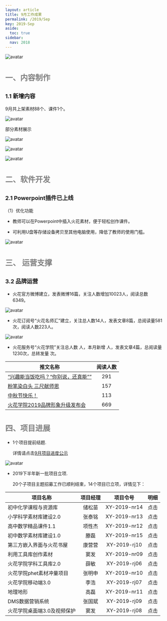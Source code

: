 ```yaml
---
layout: article
title: 9月工作成果
permalink: /2019/Sep
key: 2019-Sep
aside:
  toc: true
sidebar:
  nav: 2018
---
```


<bro/><bro/>

![avatar](images/20190900.png)

# <font size="5" color="gray">一、内容制作</font>

## <font size="4" >1.1 新增内容</font>

9月共上架素材88个、课件1个。

![avatar](images/2019090101.png)

部分素材展示

![avatar](images/2019090202.png)

![avatar](images/2019090303.png)

![avatar](images/2019090404.png)

# <font size="5" color="gray">二、软件开发</font>

## <font size="4" >2.1 Powerpoint插件已上线</font>

（1）优化功能

- 教师可以在Powerpoint中插入火花素材，便于轻松创作课件。

- 可利用U盘等存储设备拷贝至其他电脑使用，降低了教师的使用门槛。

![avatar](images/2019090505.png)

# <font size="5" color="gray">三、	运营支撑</font>

## <font size="4" >3.2 品牌运营</font>

- 火花官方微博建立，发表微博16篇，关注人数增加10023人，阅读总数6349。

![avatar](images/20190830.png)

- 火花订阅号“火花名师汇”建立，关注总人数14人，发表文章8篇，总阅读量581次，阅读人数223人。

![avatar](images/20190929.png)

- 火花服务号“火花学院”关注总人数  人，本月新增  人，发表文章4篇，总阅读量1230次，总转发量  次。

| 推文名称 |  阅读人数  | 
|-------------|:------:|
[“兴趣能当饭吃吗？“你别说，还真能””](https://mp.weixin.qq.com/s/TCJD_NvXAfwVtknAfChS1Q)|	291|
[粉笔染白头 三尺献师恩](https://mp.weixin.qq.com/s/nDJ_rwn_FjUwa-TNYyvu6w)|	157|
[中秋节快乐！](https://mp.weixin.qq.com/s/X2MlrfRkgnEXMkRpHSGHQA)|	113|
[火花学院2019品牌形象升级发布会](https://mp.weixin.qq.com/s/VtxmtHura42mVM3f6jdUTg)|	669|

# <font size="5" color="gray">四、项目进展</font>

- 1个项目提前结题.
  
  详情请点击[9月项目进度公示](https://xiyue-team.github.io/doc_monthlyreport/project/Aug)
 
![avatar](images/20190833.png)

- 2019下半年新一批项目立项.

  20个子项目主题招募工作已顺利结束，14个项目已立项，详情见下：
  
| 项目名称 | 项目经理 | 项目令号 | 明细 |
|-------------|:------:|:------:|:------:|
|初中化学课程与资源库|	储松苗|XY-2019-nr14|点击 |
|小学科学素材库建设2.0|张泰铭|XY-2019-nr13| 点击  |
|高中数学精品课件1.1|项性杰|	XY-2019-nr12|  点击 |
|初中数学素材库建设1.0|滕磊|	XY-2019-nr15|   点击|
|第三方嵌入界面与火花书屋|康营营|	XY-2019-rj10|  点击 |
|利用工具库创作素材|窦发|	XY-2019-nr09| 点击  |
|火花学院学科工具库2.0|薛敏|	XY-2019-rj06| 点击  |
|火花学院phet素材冲量项目|张明申|	XY-2019-nr10|点击   |
|火花学院移动端3.0|李浩|	XY-2019-rj07|点击   |
|地理地形|高磊|XY-2019-nr11|  点击 |
|DMS数据营销系统|张国斌|XY-2019-rj09|  点击 |
|火花学院桌面端3.0及视频保护|窦发|XY-2019-rj08|点击   |



